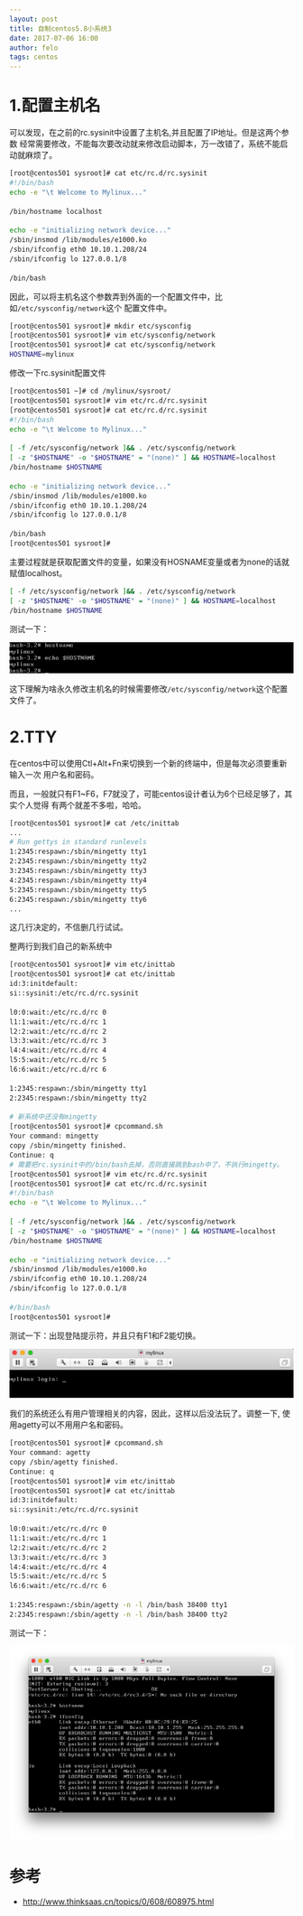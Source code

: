 ```yaml
---
layout: post
title: 自制centos5.8小系统3
date: 2017-07-06 16:00
author: felo
tags: centos
---
```



# 1.配置主机名

可以发现，在之前的rc.sysinit中设置了主机名,并且配置了IP地址。但是这两个参数
经常需要修改，不能每次要改动就来修改启动脚本，万一改错了，系统不能启动就麻烦了。

```bash
[root@centos501 sysroot]# cat etc/rc.d/rc.sysinit
#!/bin/bash
echo -e "\t Welcome to Mylinux..."

/bin/hostname localhost

echo -e "initializing network device..."
/sbin/insmod /lib/modules/e1000.ko
/sbin/ifconfig eth0 10.10.1.208/24
/sbin/ifconfig lo 127.0.0.1/8

/bin/bash

```

因此，可以将主机名这个参数弄到外面的一个配置文件中，比如`/etc/sysconfig/network`这个
配置文件中。

```bash
[root@centos501 sysroot]# mkdir etc/sysconfig
[root@centos501 sysroot]# vim etc/sysconfig/network
[root@centos501 sysroot]# cat etc/sysconfig/network
HOSTNAME=mylinux
```

修改一下rc.sysinit配置文件

```bash
[root@centos501 ~]# cd /mylinux/sysroot/
[root@centos501 sysroot]# vim etc/rc.d/rc.sysinit
[root@centos501 sysroot]# cat etc/rc.d/rc.sysinit
#!/bin/bash
echo -e "\t Welcome to Mylinux..."

[ -f /etc/sysconfig/network ]&& . /etc/sysconfig/network
[ -z "$HOSTNAME" -o "$HOSTNAME" = "(none)" ] && HOSTNAME=localhost
/bin/hostname $HOSTNAME

echo -e "initializing network device..."
/sbin/insmod /lib/modules/e1000.ko
/sbin/ifconfig eth0 10.10.1.208/24
/sbin/ifconfig lo 127.0.0.1/8

/bin/bash
[root@centos501 sysroot]#

```

主要过程就是获取配置文件的变量，如果没有HOSNAME变量或者为none的话就赋值localhost。

```bash
[ -f /etc/sysconfig/network ]&& . /etc/sysconfig/network
[ -z "$HOSTNAME" -o "$HOSTNAME" = "(none)" ] && HOSTNAME=localhost
/bin/hostname $HOSTNAME
```

测试一下：

![](/images/自制centos5.8小系统/测试配置主机名.png)


这下理解为啥永久修改主机名的时候需要修改`/etc/sysconfig/network`这个配置文件了。



# 2.TTY

在centos中可以使用Ctl+Alt+Fn来切换到一个新的终端中，但是每次必须要重新输入一次
用户名和密码。

而且，一般就只有F1~F6，F7就没了，可能centos设计者认为6个已经足够了，其实个人觉得
有两个就差不多啦，哈哈。

```bash
[root@centos501 sysroot]# cat /etc/inittab
...
# Run gettys in standard runlevels
1:2345:respawn:/sbin/mingetty tty1
2:2345:respawn:/sbin/mingetty tty2
3:2345:respawn:/sbin/mingetty tty3
4:2345:respawn:/sbin/mingetty tty4
5:2345:respawn:/sbin/mingetty tty5
6:2345:respawn:/sbin/mingetty tty6
...
```
这几行决定的，不信删几行试试。

整两行到我们自己的新系统中
```bash
[root@centos501 sysroot]# vim etc/inittab
[root@centos501 sysroot]# cat etc/inittab
id:3:initdefault:
si::sysinit:/etc/rc.d/rc.sysinit

l0:0:wait:/etc/rc.d/rc 0
l1:1:wait:/etc/rc.d/rc 1
l2:2:wait:/etc/rc.d/rc 2
l3:3:wait:/etc/rc.d/rc 3
l4:4:wait:/etc/rc.d/rc 4
l5:5:wait:/etc/rc.d/rc 5
l6:6:wait:/etc/rc.d/rc 6

1:2345:respawn:/sbin/mingetty tty1
2:2345:respawn:/sbin/mingetty tty2

# 新系统中还没有mingetty
[root@centos501 sysroot]# cpcommand.sh
Your command: mingetty
copy /sbin/mingetty finished.
Continue: q
# 需要把rc.sysinit中的/bin/bash去掉，否则直接跳到bash中了，不执行mingetty。
[root@centos501 sysroot]# vim etc/rc.d/rc.sysinit
[root@centos501 sysroot]# cat etc/rc.d/rc.sysinit
#!/bin/bash
echo -e "\t Welcome to Mylinux..."

[ -f /etc/sysconfig/network ]&& . /etc/sysconfig/network
[ -z "$HOSTNAME" -o "$HOSTNAME" = "(none)" ] && HOSTNAME=localhost
/bin/hostname $HOSTNAME

echo -e "initializing network device..."
/sbin/insmod /lib/modules/e1000.ko
/sbin/ifconfig eth0 10.10.1.208/24
/sbin/ifconfig lo 127.0.0.1/8

#/bin/bash
[root@centos501 sysroot]#
```

测试一下：出现登陆提示符，并且只有F1和F2能切换。


![](/images/自制centos5.8小系统/测试TTY1.png)

我们的系统还么有用户管理相关的内容，因此，这样以后没法玩了。调整一下,
使用agetty可以不用用户名和密码。

```bash
[root@centos501 sysroot]# cpcommand.sh
Your command: agetty
copy /sbin/agetty finished.
Continue: q
[root@centos501 sysroot]# vim etc/inittab
[root@centos501 sysroot]# cat etc/inittab
id:3:initdefault:
si::sysinit:/etc/rc.d/rc.sysinit

l0:0:wait:/etc/rc.d/rc 0
l1:1:wait:/etc/rc.d/rc 1
l2:2:wait:/etc/rc.d/rc 2
l3:3:wait:/etc/rc.d/rc 3
l4:4:wait:/etc/rc.d/rc 4
l5:5:wait:/etc/rc.d/rc 5
l6:6:wait:/etc/rc.d/rc 6

1:2345:respawn:/sbin/agetty -n -l /bin/bash 38400 tty1
2:2345:respawn:/sbin/agetty -n -l /bin/bash 38400 tty2
```

测试一下：


![](/images/自制centos5.8小系统/测试TTY2.png)


# 参考

- http://www.thinksaas.cn/topics/0/608/608975.html

